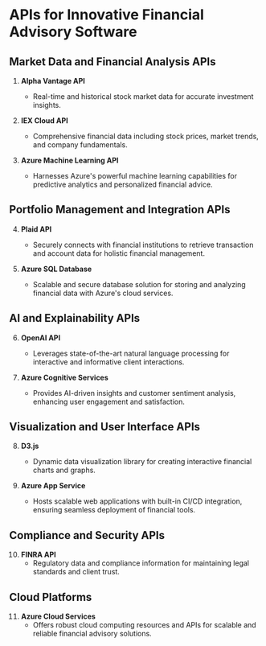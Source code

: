 # APIs for Innovative Financial Advisory Software

## Market Data and Financial Analysis APIs

1. **Alpha Vantage API**
   - Real-time and historical stock market data for accurate investment insights.

2. **IEX Cloud API**
   - Comprehensive financial data including stock prices, market trends, and company fundamentals.

3. **Azure Machine Learning API**
   - Harnesses Azure's powerful machine learning capabilities for predictive analytics and personalized financial advice.

## Portfolio Management and Integration APIs

4. **Plaid API**
   - Securely connects with financial institutions to retrieve transaction and account data for holistic financial management.

5. **Azure SQL Database**
   - Scalable and secure database solution for storing and analyzing financial data with Azure's cloud services.

## AI and Explainability APIs

6. **OpenAI API**
   - Leverages state-of-the-art natural language processing for interactive and informative client interactions.

7. **Azure Cognitive Services**
   - Provides AI-driven insights and customer sentiment analysis, enhancing user engagement and satisfaction.

## Visualization and User Interface APIs

8. **D3.js**
   - Dynamic data visualization library for creating interactive financial charts and graphs.

9. **Azure App Service**
   - Hosts scalable web applications with built-in CI/CD integration, ensuring seamless deployment of financial tools.

## Compliance and Security APIs

10. **FINRA API**
    - Regulatory data and compliance information for maintaining legal standards and client trust.

## Cloud Platforms

11. **Azure Cloud Services**
    - Offers robust cloud computing resources and APIs for scalable and reliable financial advisory solutions.
